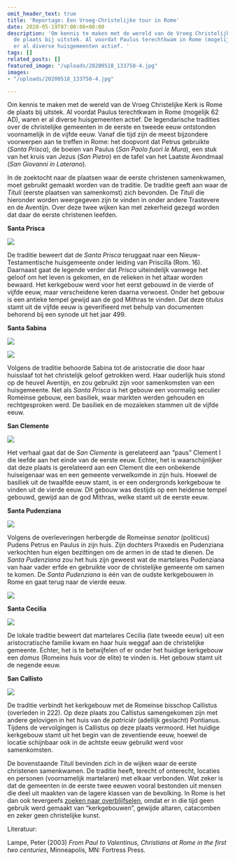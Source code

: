 ```yaml
---
omit_header_text: true
title: 'Reportage: Een Vroeg-Christelijke tour in Rome'
date: 2020-05-19T07:00:00+00:00
description: 'Om kennis te maken met de wereld van de Vroeg Christelijke Kerk is Rome
  de plaats bij uitstek. Al voordat Paulus terechtkwam in Rome (mogelijk 62 AD), waren
  er al diverse huisgemeenten actief. '
tags: []
related_posts: []
featured_image: "/uploads/20200518_133758-4.jpg"
images:
- "/uploads/20200518_133758-4.jpg"

---
```

Om kennis te maken met de wereld van de Vroeg Christelijke Kerk is Rome de plaats bij uitstek. Al voordat Paulus terechtkwam in Rome (mogelijk 62 AD), waren er al diverse huisgemeenten actief. De legendarische tradities over de christelijke gemeenten in de eerste en tweede eeuw ontstonden voornamelijk in de vijfde eeuw. Vanaf die tijd zijn de meest bijzondere voorwerpen aan te treffen in Rome: het doopvont dat Petrus gebruikte (_Santa Prisca_), de boeien van Paulus (_San Paolo fuori le Mura_), een stuk van het kruis van Jezus (_San Pietro_) en de tafel van het Laatste Avondmaal (_San Giovanni in Laterano_).

In de zoektocht naar de plaatsen waar de eerste christenen samenkwamen, moet gebruikt gemaakt worden van de traditie. De traditie geeft aan waar de _Tituli_ (eerste plaatsen van samenkomst) zich bevonden. De _Tituli_ die hieronder worden weergegeven zijn te vinden in onder andere Trastevere en de Aventijn. Over deze twee wijken kan met zekerheid gezegd worden dat daar de eerste christenen leefden.

**Santa Prisca**

![](/uploads/prisca-1.jpg)

De traditie beweert dat de _Santa Prisca_ teruggaat naar een Nieuw-Testamentische huisgemeente onder leiding van Priscilla (Rom. 16). Daarnaast gaat de legende verder dat _Prisca_ uiteindelijk vanwege het geloof om het leven is gekomen, en de relieken in het altaar worden bewaard. Het kerkgebouw werd voor het eerst gebouwd in de vierde of vijfde eeuw, maar verscheidene keren daarna verwoest. Onder het gebouw is een antieke tempel gewijd aan de god Mithras te vinden. Dat deze _titulus_ stamt uit de vijfde eeuw is geverifieerd met behulp van documenten behorend bij een synode uit het jaar 499.

**Santa Sabina**

![](/uploads/sabina-exterior-1.jpg)

![](/uploads/sabina-interior-1.jpg)

Volgens de traditie behoorde Sabina tot de aristocratie die door haar huisslaaf tot het christelijk geloof getrokken werd. Haar ouderlijk huis stond op de heuvel Aventijn, en zou gebruikt zijn voor samenkomsten van een huisgemeente. Net als _Santa Prisca_ is het gebouw een voormalig seculier Romeinse gebouw, een basiliek, waar markten werden gehouden en rechtgesproken werd. De basiliek en de mozaïeken stammen uit de vijfde eeuw.

**San Clemente**

![](/uploads/s-clemente-1.jpg)

Het verhaal gaat dat de _San Clemente_ is gerelateerd aan “paus” Clement I die leefde aan het einde van de eerste eeuw. Echter, het is waarschijnlijker dat deze plaats is gerelateerd aan een Clement die een onbekende huiseigenaar was en een gemeente verwelkomde in zijn huis. Hoewel de basiliek uit de twaalfde eeuw stamt, is er een ondergronds kerkgebouw te vinden uit de vierde eeuw. Dit gebouw was destijds op een heidense tempel gebouwd, gewijd aan de god Mithras, welke stamt uit de eerste eeuw.

**Santa Pudenziana**

![](/uploads/dsc_0327-1.jpg)

Volgens de overleveringen herbergde de Romeinse _senator_ (politicus) Pudens Petrus en Paulus in zijn huis. Zijn dochters Praxedis en Pudenziana verkochten hun eigen bezittingen om de armen in de stad te dienen. De _Santa Pudenziana_ zou het huis zijn geweest wat de martelares Pudenziana van haar vader erfde en gebruikte voor de christelijke gemeente om samen te komen. De _Santa Pudenziana_ is één van de oudste kerkgebouwen in Rome en gaat terug naar de vierde eeuw.

![](/uploads/dsc_0329-1.jpg)

**Santa Cecilia**

![](/uploads/cecilia-1.jpg)

De lokale traditie beweert dat martelares Cecilia (late tweede eeuw) uit een aristocratische familie kwam en haar huis weggaf aan de christelijke gemeente. Echter, het is te betwijfelen of er onder het huidige kerkgebouw een _domus_ (Romeins huis voor de elite) te vinden is. Het gebouw stamt uit de negende eeuw.

**San Callisto**

![](/uploads/s-callisto-1.jpg)

De traditie verbindt het kerkgebouw met de Romeinse bisschop Callistus (overleden in 222). Op deze plaats zou Callistus samengekomen zijn met andere gelovigen in het huis van de _patriciër_ (adellijk geslacht) Pontianus. Tijdens de vervolgingen is Callistus op deze plaats vermoord. Het huidige kerkgebouw stamt uit het begin van de zeventiende eeuw, hoewel de locatie schijnbaar ook in de achtste eeuw gebruikt werd voor samenkomsten.

De bovenstaande _Tituli_ bevinden zich in de wijken waar de eerste christenen samenkwamen. De traditie heeft, terecht of onterecht, locaties en personen (voornamelijk martelaren) met elkaar verbonden. Wat zeker is dat de gemeenten in de eerste twee eeuwen vooral bestonden uit mensen die deel uit maakten van de lagere klassen van de bevolking. In Rome is het dan ook tevergeefs [zoeken naar overblijfselen](), omdat er in die tijd geen gebruik werd gemaakt van “kerkgebouwen”, gewijde altaren, catacomben en zeker geen christelijke kunst.

Literatuur:

Lampe, Peter (2003) _From Paul to Valentinus, Christians at Rome in the first two centuries_, Minneapolis, MN: Fortress Press.